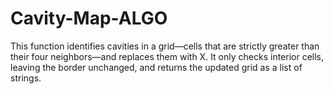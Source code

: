 # Cavity-Map-ALGO
This function identifies cavities in a grid—cells that are strictly greater than their four neighbors—and replaces them with X. It only checks interior cells, leaving the border unchanged, and returns the updated grid as a list of strings.
